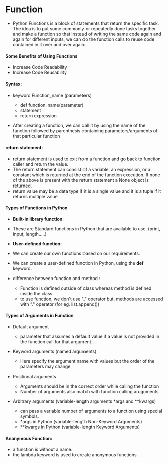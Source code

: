 # Function

- Python Functions is a block of statements that return the specific task. The idea is to put some commonly or repeatedly done tasks together and make a function so that instead of writing the same code again and again for different inputs, we can do the function calls to reuse code contained in it over and over again.


#### Some Benefits of Using Functions
  - Increase Code Readability 
  - Increase Code Reusability
#### Syntax: 
- keyword Function_name (parameters)
  - def function_name(parameter)
   - statement
   - return expression
     
- After creating a function, we can call it by using the name of the function followed by parenthesis containing parameters/arguments of that particular function
  
#### return statement:
- return statement is used to exit from a function and go back to function caller and return the value.
- The return statement can consist of a variable, an expression, or a constant which is returned at the end of the function execution. If none of the above is present with the return statement a None object is returned.
- return value may be a data type if it is a single value and it is a tuple if it returns multiple value
  
#### Types of Functions in Python
- **Built-in library function**:
 - These are Standard functions in Python that are available to use. (print, input, length.....)
- **User-defined function:**
 -  We can create our own functions based on our requirements.
 -  We can create a user-defined function in Python, using the **def** keyword.
   
- difference between function and method :
    - Function is defined outside of class whereas method is defined inside the class
    - to use function, we don't use "." operator but, methods are accessed with "." operator (for eg. list.append())
    

      

#### Types of Arguments in Function
- Default argument
  - parameter that assumes a default value if a value is not provided in the function call for that argument.
    
- Keyword arguments (named arguments)
  - Here specify the argument name with values but the order of the parameters may change
    
- Positional arguments
  - Arguments should be in the correct order while calling the function
  - Number of arguments also match with function calling aruguments.
- Arbitrary arguments (variable-length arguments *args and **kwargs)
  - can pass a variable number of arguments to a function using special symbols.
  - *args in Python (variable-length Non-Keyword Arguments)
  - **kwargs in Python (variable-length Keyword Arguments)
    
#### Ananymous Function:
- a function is without a name. 
- the lambda keyword is used to create anonymous functions.
